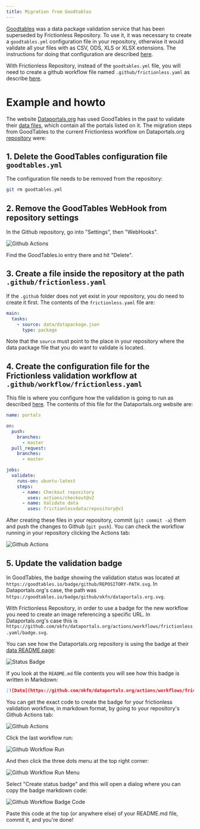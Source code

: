 ```yaml
---
title: Migration from Goodtables
---
```


[Goodtables](https://goodtables.io) was a data package validation service
that has been superseded by Frictionless Repository. To use it, it was
necessary to create a `goodtables.yml` configuration file in your
repository, otherwise it would validate all your files with as CSV, ODS,
XLS or XLSX extensions. The instructions for doing that configuration
are described
[here](https://github.com/frictionlessdata/goodtables.io/blob/master/docs/configuration/index.md).

With Frictionless Repository, instead of the `goodtables.yml` file, you
will need to create a github workflow file named
`.github/frictionless.yaml` as describe [here](/docs/getting-started).

# Example and howto

The website [Dataportals.org](http://dataportals.org/) has used GoodTables in
the past to validate their
[data files](https://github.com/okfn/dataportals.org/tree/master/data),
which contain all the portals listed on it. The migration steps from
GoodTables to the current Frictionless workflow on Dataportals.org
[repository](https://github.com/okfn/dataportals.org) were:

## 1. Delete the GoodTables configuration file `goodtables.yml`

The configuration file needs to be removed from the repository:

```bash
git rm goodtables.yml
```

## 2. Remove the GoodTables WebHook from repository settings

In the Github repository, go into "Settings", then "WebHooks".

![Github Actions](/img/github-actions.png)

Find the GoodTables.io entry there and hit "Delete".

## 3. Create a file inside the repository at the path `.github/frictionless.yaml`

If the `.github` folder does not yet exist in your repository, you do
need to create it first. The contents of the `frictionless.yaml` file are:

```yaml
main:
  tasks:
    - source: data/datapackage.json
      type: package
```

Note that the `source` must point to the place in your repository where
the data package file that you do want to validate is located.

## 4. Create the configuration file for the Frictionless validation workflow at `.github/workflow/frictionless.yaml`

This file is where you configure how the validation is going to run as
described [here](/docs/configuration). The contents of this file for the
Dataportals.org website are:

```yaml
name: portals

on:
  push:
    branches:
      - master
  pull_request:
    branches:
      - master

jobs:
  validate:
    runs-on: ubuntu-latest
    steps:
      - name: Checkout repository
        uses: actions/checkout@v2
      - name: Validate data
        uses: frictionlessdata/repository@v1
```

After creating these files in your repository, commit (`git commit -a`)
them and push the changes to Github (`git push`). You can check the
workflow running in your repository clicking the Actions tab:

![Github Actions](/img/github-actions.png)

## 5. Update the validation badge

In GoodTables, the badge showing the validation status was located at
`https://goodtables.io/badge/github/REPOSITORY-PATH.svg`.
In Dataportals.org's case, the path was
`https://goodtables.io/badge/github/okfn/dataportals.org.svg`. 

With Frictionless Repository, in order to use a badge for the new
workflow you need to create an image referencing a specific URL. In
Dataportals.org's case this is
`https://github.com/okfn/dataportals.org/actions/workflows/frictionless.yaml/badge.svg`.

You can see how the Dataportals.org repository is using the badge at their
[data README page](https://github.com/okfn/dataportals.org/tree/master/data):

![Status Badge](/img/dataportals-status-badge.png)

If you look at the `README.md` file contents you will see how this badge is written in Markdown:

```markdown
[![Data](https://github.com/okfn/dataportals.org/actions/workflows/frictionless.yaml/badge.svg)](https://repository.frictionlessdata.io/report?user=okfn&repo=dataportals.org&flow=portals)
```

You can get the exact code to create the badge for your frictionless
validation workflow, in markdown format, by going to your repository's
Github Actions tab:

![Github Actions](/img/github-actions.png)

Click the last workflow run:

![Github Workflow Run](/img/github-actions-workflow-run.png)

And then click the three dots menu at the top right corner:

![Github Workflow Run Menu](/img/github-actions-workflow-run-menu.png)

Select "Create status badge" and this will open a dialog where you can copy the badge markdown code:

![Github Workflow Badge Code](/img/github-actions-workflow-run-badge-code.png)

Paste this code at the top (or anywhere else) of your README.md file,
commit it, and you're done!
